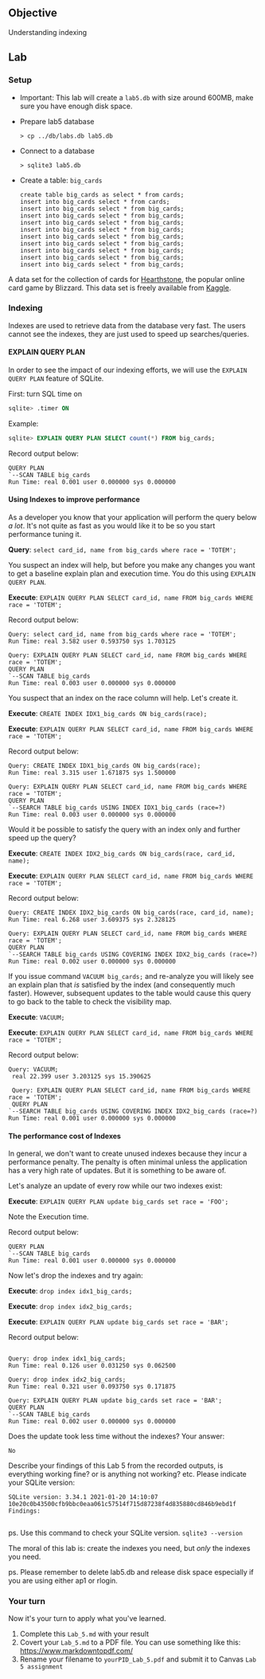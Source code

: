 ## Objective
Understanding indexing

## Lab

### Setup

* Important: This lab will create a `lab5.db` with size around 600MB, make sure you have enough disk space.

* Prepare lab5 database
  ```
  > cp ../db/labs.db lab5.db
  ```

* Connect to a database
   ```
   > sqlite3 lab5.db
   ```

* Create a table: `big_cards`
  ```
  create table big_cards as select * from cards;
  insert into big_cards select * from cards;
  insert into big_cards select * from big_cards;
  insert into big_cards select * from big_cards;
  insert into big_cards select * from big_cards;
  insert into big_cards select * from big_cards;
  insert into big_cards select * from big_cards;
  insert into big_cards select * from big_cards;
  insert into big_cards select * from big_cards;
  insert into big_cards select * from big_cards;
  insert into big_cards select * from big_cards;
  ```

A data set for the collection of cards for [Hearthstone](https://playhearthstone.com/en-us/),
the popular online card game by Blizzard. This data set is freely available from 
[Kaggle](https://www.kaggle.com/jeradrose/hearthstone-cards).

### Indexing

Indexes are used to retrieve data from the database very fast. The users cannot see the indexes, they are just used to speed up searches/queries.

#### EXPLAIN QUERY PLAN 

In order to see the impact of our indexing efforts, we will use the `EXPLAIN QUERY PLAN` feature of SQLite.

First: turn SQL time on
```sql
sqlite> .timer ON
```

Example:

```sql
sqlite> EXPLAIN QUERY PLAN SELECT count(*) FROM big_cards;
```

Record output below:

```
QUERY PLAN
`--SCAN TABLE big_cards
Run Time: real 0.001 user 0.000000 sys 0.000000
```

#### Using Indexes to improve performance

As a developer you know that your application will perform the query below *a lot*. It's not quite as fast as you would like it to be so you start performance tuning it.

**Query**: `select card_id, name from big_cards where race = 'TOTEM';`

You suspect an index will help, but before you make any changes you want to get a baseline explain plan and execution time. You do this using `EXPLAIN QUERY PLAN`.

**Execute**: `EXPLAIN QUERY PLAN SELECT card_id, name FROM big_cards WHERE race = 'TOTEM';`

Record output below:

```
Query: select card_id, name from big_cards where race = 'TOTEM';
Run Time: real 3.582 user 0.593750 sys 1.703125

Query: EXPLAIN QUERY PLAN SELECT card_id, name FROM big_cards WHERE race = 'TOTEM';
QUERY PLAN
`--SCAN TABLE big_cards
Run Time: real 0.003 user 0.000000 sys 0.000000
```

You suspect that an index on the race column will help. Let's create it.

**Execute**: `CREATE INDEX IDX1_big_cards ON big_cards(race);`

**Execute**: `EXPLAIN QUERY PLAN SELECT card_id, name FROM big_cards WHERE race = 'TOTEM';`

Record output below:

```
Query: CREATE INDEX IDX1_big_cards ON big_cards(race);
Run Time: real 3.315 user 1.671875 sys 1.500000

Query: EXPLAIN QUERY PLAN SELECT card_id, name FROM big_cards WHERE race = 'TOTEM';
QUERY PLAN
`--SEARCH TABLE big_cards USING INDEX IDX1_big_cards (race=?)
Run Time: real 0.003 user 0.000000 sys 0.000000
```

Would it be possible to satisfy the query with an index only and further speed up the query?

**Execute**: `CREATE INDEX IDX2_big_cards ON big_cards(race, card_id, name);`

**Execute**: `EXPLAIN QUERY PLAN SELECT card_id, name FROM big_cards WHERE race = 'TOTEM';`

Record output below:

```
Query: CREATE INDEX IDX2_big_cards ON big_cards(race, card_id, name);
Run Time: real 6.268 user 3.609375 sys 2.328125

Query: EXPLAIN QUERY PLAN SELECT card_id, name FROM big_cards WHERE race = 'TOTEM';
QUERY PLAN
`--SEARCH TABLE big_cards USING COVERING INDEX IDX2_big_cards (race=?)
Run Time: real 0.002 user 0.000000 sys 0.000000

```

If you issue command `VACUUM big_cards;` and re-analyze you will likely see an explain plan that *is* satisfied by the index (and consequently much faster). However, subsequent updates to the table would cause this query to go back to the table to check the visibility map.

**Execute**: `VACUUM;`

**Execute**: `EXPLAIN QUERY PLAN SELECT card_id, name FROM big_cards WHERE race = 'TOTEM';`

Record output below:

```
Query: VACUUM;
 real 22.399 user 3.203125 sys 15.390625
 
 Query: EXPLAIN QUERY PLAN SELECT card_id, name FROM big_cards WHERE race = 'TOTEM';
 QUERY PLAN
`--SEARCH TABLE big_cards USING COVERING INDEX IDX2_big_cards (race=?)
Run Time: real 0.001 user 0.000000 sys 0.000000
```

#### The performance cost of Indexes 

In general, we don't want to create unused indexes because they incur a performance penalty. The penalty is often minimal unless the application has a very high rate of updates. But it is something to be aware of.

Let's analyze an update of every row while our two indexes exist:

**Execute**: `EXPLAIN QUERY PLAN update big_cards set race = 'FOO';`

Note the Execution time.

Record output below:

```
QUERY PLAN
`--SCAN TABLE big_cards
Run Time: real 0.001 user 0.000000 sys 0.000000
```


Now let's drop the indexes and try again:

**Execute**: `drop index idx1_big_cards;`

**Execute**: `drop index idx2_big_cards;`

**Execute**: `EXPLAIN QUERY PLAN update big_cards set race = 'BAR';`

Record output below:

```

Query: drop index idx1_big_cards;
Run Time: real 0.126 user 0.031250 sys 0.062500

Query: drop index idx2_big_cards;
Run Time: real 0.321 user 0.093750 sys 0.171875

Query: EXPLAIN QUERY PLAN update big_cards set race = 'BAR';
QUERY PLAN
`--SCAN TABLE big_cards
Run Time: real 0.002 user 0.000000 sys 0.000000
```

Does the update took less time without the indexes? 
Your answer:
```
No
```

Describe your findings of this Lab 5 from the recorded outputs, is everything working fine? or is anything not working? etc. Please indicate your SQLite version:

```
SQLite version: 3.34.1 2021-01-20 14:10:07 10e20c0b43500cfb9bbc0eaa061c57514f715d87238f4d835880cd846b9ebd1f
Findings:


```

ps. Use this command to check your SQLite version. `sqlite3 --version`

The moral of this lab is: create the indexes you need, but *only* the indexes you need.

ps. Please remember to delete lab5.db and release disk space especially if you are using either ap1 or rlogin.

### Your turn
Now it's your turn to apply what you've learned.

1. Complete this `Lab_5.md` with your result 
2. Covert your `Lab_5.md` to a PDF file. You can use something like this: https://www.markdowntopdf.com/
3. Rename your filename to `yourPID_Lab_5.pdf` and submit it to Canvas `Lab 5 assignment`
